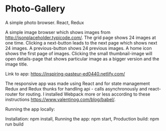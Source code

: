 # Photo-Gallery
A simple photo browser. React, Redux


A simple image browser which shows images from http://jsonplaceholder.typicode.com/. 
The grid page shows 24 images at one time. Clicking a next-button leads to the next page 
which shows next 24 images. A previous-button shows 24 previous images. A home icon 
shows the first page of images. Clicking the small thumbnail-image will open details-page 
that shows particular image as a bigger version and the image title. 

Link to app:
https://inspiring-pasteur-ed0440.netlify.com/

The responsive app was made using React and for state management
Redux and  Redux thunks for handling api - calls asynchronously and react-router for routing.
I installed Webpack more or less according to these instructions https://www.valentinog.com/blog/babel/. 

Running the app locally: 

Installation: npm install,
Running the app: npm start,
Production build: npm run build

